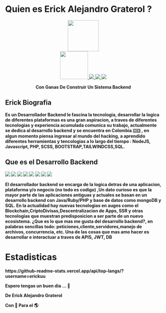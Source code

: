 # Quien es Erick Alejandro Graterol ?

<div id="header" align="center">
  <img src="https://media.giphy.com/media/gjrYDwbjnK8x36xZIO/giphy.gif" width="100"/>
  <div id="badges">
    <a href="https://twitter.com/erickgraterol8">
      <img src="https://img.shields.io/badge/Twitter-1DA1F2?style=for-the-badge&logo=twitter&logoColor=white" width="90px"/>
    </a>
    <a href="https://www.instagram.com/eirikr21">
      <img src="https://img.shields.io/badge/Instagram-E4405F?style=for-the-badge&logo=instagram&logoColor=white">
    </a>
    <a href="https://linkedin.com/in/erick-graterol-57b401223/">
      <img src="https://img.shields.io/badge/LinkedIn-0077B5?style=for-the-badge&logo=linkedin&logoColor=white">
    </a>  
    <a href="">
      <img src="https://img.shields.io/badge/GitHub-100000?style=for-the-badge&logo=github&logoColor=white">
    </a>
  </div>
  <p><strong>Con Ganas De Construir Un Sistema Backend<strong></p>
</div>

  <div id="content" align="left">
    <h2>Erick Biografia</h2>
<p>
Es un <strong>Desarrollador Backend</strong> le fascina la tecnologia, desarrollar la logica de diferentes plataformas es una gran aspiracion, a traves de diferentes tecnologias y experiencia acumulada comunica su trabajo, actualmente se dedica al desarrollo backend y se encuentra en Colombia 🇨🇴 , en algun momento piensa ingresar al mundo del hacking, a aprendido diferentes herramientas y tencologias a lo largo del tiempo : NodeJS, Javascript, PHP, SCSS, BOOTSTRAP,TAILWINDCSS,SQL.
</p>    
<div id="tools">
<h2>Que es el Desarrollo Backend</h2>
<img src="https://img.shields.io/badge/JavaScript-F7DF1E?style=for-the-badge&logo=javascript&logoColor=black">
<img src="https://img.shields.io/badge/Node.js-43853D?style=for-the-badge&logo=node.js&logoColor=white">
<img src="https://img.shields.io/badge/PHP-777BB4?style=for-the-badge&logo=php&logoColor=white">
<img src="https://img.shields.io/badge/MySQL-00000F?style=for-the-badge&logo=mysql&logoColor=white">
<img src="https://img.shields.io/badge/Heroku-430098?style=for-the-badge&logo=heroku&logoColor=white">
<img src="https://img.shields.io/badge/HTML5-E34F26?style=for-the-badge&logo=html5&logoColor=white">
<img src="https://img.shields.io/badge/CSS3-1572B6?style=for-the-badge&logo=css3&logoColor=white">
<img src="https://img.shields.io/badge/Sass-CC6699?style=for-the-badge&logo=sass&logoColor=white">
</div> 
<p>
El desarrollador backend se encarga de la logica detras de una aplicacion, plataforma y/o negocio (no todo es codigo) ,Un dato curioso es que la mayor parte de las aplicaciones antiguas y actuales  se basan en un desarrollo backend con Java/Ruby/PHP y base de datos como mongoDB y SQL. En la actualidad hay nuevas tecnologias en auges como el Blockchain,CriptoDivisas,Descentralizacion de Apps, SSR y otras tecnologias que muestran predisposicion a ser parte de un nuevo ecosistema.
¿Que es lo que mas me gusta del desarrollo backend?, en palabras sencillas todo: peticiones,cliente,servidores,manejo de archivos, concurrencia, etc. Una de las cosas que mas amo hacer es desarrollar e interactuar a traves de APIS, JWT, DB
</p>
    
</div>
<h1>Estadisticas</h1>
</div>
https://github-readme-stats.vercel.app/api/top-langs/?username=erickuu
<p>
Espero tengas un buen dia ... 🙏
</p>
<p>
De Erick Alejandro Graterol 
</p>
<p>
Con 💛 Para el 🌎
</p>



